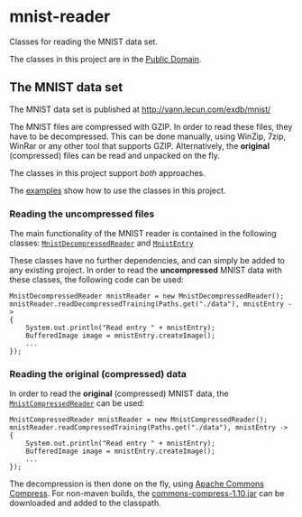 # mnist-reader

Classes for reading the MNIST data set.

The classes in this project are in the [Public Domain](https://creativecommons.org/publicdomain/zero/1.0/).


## The MNIST data set

The MNIST data set is published at http://yann.lecun.com/exdb/mnist/

The MNIST files are compressed with GZIP. In order to read these files, they 
have to be decompressed. This can be done manually, using WinZip, 7zip, WinRar 
or any other tool that supports GZIP. Alternatively, the **original** 
(compressed) files can be read and unpacked on the fly.

The classes in this project support *both* approaches.
 
The [examples](/src/test/java/de/javagl/mnist/reader/test) show how to use
the classes in this project.   


### Reading the uncompressed files

The main functionality of the MNIST reader is contained in the following
classes: 
[`MnistDecompressedReader`](/src/main/java/de/javagl/mnist/reader/MnistDecompressedReader.java) and
[`MnistEntry`](/src/main/java/de/javagl/mnist/reader/MnistEntry.java)

These classes have no further dependencies, and can simply be added to
any existing project. In order to read the **uncompressed** MNIST data 
with these classes, the following code can be used: 

    MnistDecompressedReader mnistReader = new MnistDecompressedReader();
    mnistReader.readDecompressedTraining(Paths.get("./data"), mnistEntry -> 
    {
        System.out.println("Read entry " + mnistEntry);
        BufferedImage image = mnistEntry.createImage();
        ...
    });



### Reading the original (compressed) data 

In order to read the **original** (compressed) MNIST data, the 
[`MnistCompressedReader`](/src/main/java/de/javagl/mnist/reader/MnistCompressedReader.java) 
can be used:

    MnistCompressedReader mnistReader = new MnistCompressedReader();
    mnistReader.readCompressedTraining(Paths.get("./data"), mnistEntry -> 
    {
        System.out.println("Read entry " + mnistEntry);
        BufferedImage image = mnistEntry.createImage();
        ...
    });

The decompression is then done on the fly, using 
[Apache Commons Compress](https://commons.apache.org/proper/commons-compress/).
For non-maven builds, the [commons-compress-1.10.jar](http://central.maven.org/maven2/org/apache/commons/commons-compress/1.10/commons-compress-1.10.jar)
can be downloaded and added to the classpath.


